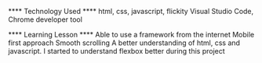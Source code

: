 **** Technology Used ****
html, css, javascript, flickity 
Visual Studio Code, Chrome developer tool

**** Learning Lesson ****
Able to use a framework from the internet
Mobile first approach
Smooth scrolling
A better understanding of html, css and javascript. I started to understand flexbox better during this project




